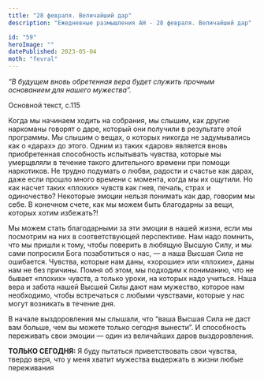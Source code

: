 ```yaml
---
title: "28 февраля. Величайший дар"
description: "Ежедневные размышления АН - 28 февраля. Величайший дар"

id: "59"
heroImage: ""
datePublished: 2023-05-04
moth: "fevral"
---
```


_“В будущем вновь обретенная вера будет служить прочным основанием для нашего
мужества”._

Основной текст, с.115

Когда мы начинаем ходить на собрания, мы слышим, как другие наркоманы говорят
о даре, который они получили в результате этой программы. Мы слышим о вещах, о
которых никогда не задумывались как о «дарах» до этого. Одним из таких «даров»
является вновь приобретенная способность испытывать чувства, которые мы
умерщвляли в течение такого длительного времени при помощи наркотиков. Не
трудно подумать о любви, радости и счастье как дарах, даже если прошло много
времени с момента, когда мы их ощутили. Но как насчет таких «плохих» чувств
как гнев, печаль, страх и одиночество? Некоторые эмоции нельзя понимать как
дар, говорим мы себе. В конечном счете, как мы можем быть благодарны за вещи,
которых хотим избежать?!

Мы можем стать благодарными за эти эмоции в нашей жизни, если мы посмотрим на
них в соответствующей перспективе. Нам надо помнить, что мы пришли к тому,
чтобы поверить в любящую Высшую Силу, и мы сами попросили Бога позаботиться о
нас, — а наша Высшая Сила не ошибается. Чувства, которые нам даны, «хорошие»
или «плохие», даны нам не без причины. Помня об этом, мы подходим к пониманию,
что не бывает «плохих» чувств, а только уроки, на которых надо учиться. Наша
вера и забота нашей Высшей Силы дают нам мужество, которое нам необходимо,
чтобы встречаться с любыми чувствами, которые у нас могут возникать в течение
дня.

В начале выздоровления мы слышали, что “ваша Высшая Сила не даст вам больше,
чем вы можете только сегодня вынести”. И способность переживать свои эмоции —
один из величайших даров выздоровления.

**ТОЛЬКО СЕГОДНЯ:** Я буду пытаться приветствовать свои чувства, твердо веря,
что у меня хватит мужества выдержать в жизни любые переживания
